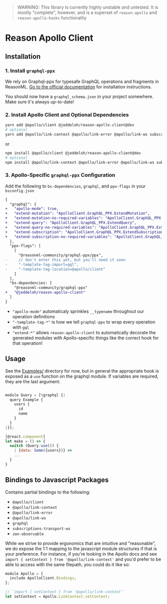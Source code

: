 > WARNING: This library is currently highly unstable and untested. It is mostly "complete", however, and is a superset of `reason-apollo` and `reason-apollo-hooks` functionality

# Reason Apollo Client

## Installation

### 1. Install `graphql-ppx`

We rely on Graphql-ppx for typesafe GraphQL operations and fragments in ReasonML. [Go to the official documentation](https://beta.graphql-ppx.com) for installation instructions.

You should now have a `graphql_schema.json` in your project somewhere. Make sure it's always up-to-date!

### 2. Install Apollo Client and Optional Dependencies

```sh
yarn add @apollo/client @jeddeloh/reason-apollo-client@dev
# optional
yarn add @apollo/link-context @apollo/link-error @apollo/link-ws subscriptions-transport-ws
```

or

```sh
npm install @apollo/client @jeddeloh/reason-apollo-client@dev
# optional
npm install @apollo/link-context @apollo/link-error @apollo/link-ws subscriptions-transport-ws
```

### 3. Apollo-Specific `graphql-ppx` Configuration

Add the following to `bs-dependencies`, `graphql`, and `ppx-flags` in your `bsconfig.json`

```diff
{
  "graphql": {
+   "apollo-mode": true,
+   "extend-mutation": "ApolloClient.GraphQL_PPX.ExtendMutation",
+   "extend-mutation-no-required-variables": "ApolloClient.GraphQL_PPX.ExtendMutationNoRequiredVariables",
+   "extend-query": "ApolloClient.GraphQL_PPX.ExtendQuery",
+   "extend-query-no-required-variables": "ApolloClient.GraphQL_PPX.ExtendQueryNoRequiredVariables",
+   "extend-subscription": "ApolloClient.GraphQL_PPX.ExtendSubscription",
+   "extend-subscription-no-required-variables": "ApolloClient.GraphQL_PPX.ExtendSubscriptionNoRequiredVariables"
  },
  "ppx-flags": [
    [
      "@reasonml-community/graphql-ppx/ppx",
-     // don't enter this yet, but you'll need it soon
-     "-template-tag-import=gql",
-     "-template-tag-location=@apollo/client"
    ]
  ],
  "bs-dependencies: [
    "@reasonml-community/graphql-ppx"
+   "@jeddeloh/reason-apollo-client"
  ]
}
```

- `"apollo-mode"` automaticaly sprinkles `__typename` throughout our operation definitions
- `"-template-tag-*"` is how we tell `graphql-ppx` to wrap every operation with `gql`
- `"extend-*"` allows `reason-apollo-client` to automatically decorate the generated modules with Apollo-specific things like the correct hook for that operation!

## Usage

See the [Examples/](https://github.com/jeddeloh/reason-apollo-client/tree/master/EXAMPLES) directory for now, but in general the appropriate hook is exposed as a `use` function on the graphql module. If variables are required, they are the last argument:

```js

module Query = [%graphql {|
  query Example {
    users {
      id
      name
    }
  }
|}];

[@react.component]
let make = () => {
  switch (Query.use()) {
    | {data: Some({users})} =>
    ...
  }
}
```

## Bindings to Javascript Packages

Contains partial bindings to the following:

- `@apollo/client`
- `@apollo/link-context`
- `@apollo/link-error`
- `@apollo/link-ws`
- `graphql`
- `subscriptions-transport-ws`
- `zen-observable`

While we strive to provide ergonomics that are intuitive and "reasonable", we do expose the 1:1 mapping to the javascript module structures if that is your preference. For instance, if you're looking in the Apollo docs and see `import { setContext } from '@apollo/link-context'` and you'd prefer to be able to access with the same filepath, you could do it like so:

```js
module Apollo = {
  include ApolloClient.Bindings;
};

// `import { setContext } from '@apollo/link-context'`
let setContext = Apollo.LinkContext.setContext;
```
